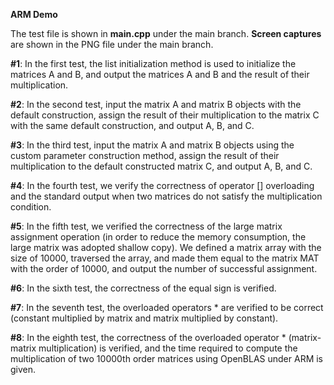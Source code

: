 **ARM Demo**

The test file is shown in **main.cpp** under the main branch.
**Screen captures** are shown in the PNG file under the main branch.

**#1**: In the first test, the list initialization method is used to initialize the matrices A and B, and output the matrices A and B and the result of their multiplication.

**#2**: In the second test, input the matrix A and matrix B objects with the default construction, assign the result of their multiplication to the matrix C with the same default construction, and output A, B, and C.

**#3**: In the third test, input the matrix A and matrix B objects using the custom parameter construction method, assign the result of their multiplication to the default constructed matrix C, and output A, B, and C.

**#4**: In the fourth test, we verify the correctness of operator [] overloading and the standard output when two matrices do not satisfy the multiplication condition.

**#5**: In the fifth test, we verified the correctness of the large matrix assignment operation (in order to reduce the memory consumption, the large matrix was adopted shallow copy). We defined a matrix array with the size of 10000, traversed the array, and made them equal to the matrix MAT with the order of 10000, and output the number of successful assignment.

**#6**: In the sixth test, the correctness of the equal sign is verified.

**#7**: In the seventh test, the overloaded operators * are verified to be correct (constant multiplied by matrix and matrix multiplied by constant).

**#8**: In the eighth test, the correctness of the overloaded operator * (matrix-matrix multiplication) is verified, and the time required to compute the multiplication of two 10000th order matrices using OpenBLAS under ARM is given.





